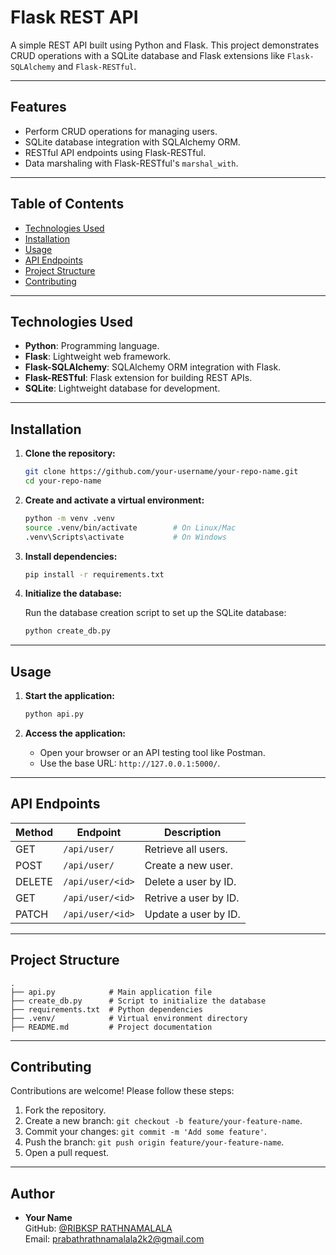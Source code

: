 # Flask REST API

A simple REST API built using Python and Flask. This project demonstrates CRUD operations with a SQLite database and Flask extensions like `Flask-SQLAlchemy` and `Flask-RESTful`.

---

## Features

- Perform CRUD operations for managing users.
- SQLite database integration with SQLAlchemy ORM.
- RESTful API endpoints using Flask-RESTful.
- Data marshaling with Flask-RESTful's `marshal_with`.

---

## Table of Contents

- [Technologies Used](#technologies-used)
- [Installation](#installation)
- [Usage](#usage)
- [API Endpoints](#api-endpoints)
- [Project Structure](#project-structure)
- [Contributing](#contributing)


---

## Technologies Used

- **Python**: Programming language.
- **Flask**: Lightweight web framework.
- **Flask-SQLAlchemy**: SQLAlchemy ORM integration with Flask.
- **Flask-RESTful**: Flask extension for building REST APIs.
- **SQLite**: Lightweight database for development.

---

## Installation

1. **Clone the repository:**

   ```bash
   git clone https://github.com/your-username/your-repo-name.git
   cd your-repo-name
   ```

2. **Create and activate a virtual environment:**

   ```bash
   python -m venv .venv
   source .venv/bin/activate        # On Linux/Mac
   .venv\Scripts\activate           # On Windows
   ```

3. **Install dependencies:**

   ```bash
   pip install -r requirements.txt
   ```

4. **Initialize the database:**

   Run the database creation script to set up the SQLite database:

   ```bash
   python create_db.py
   ```

---

## Usage

1. **Start the application:**

   ```bash
   python api.py
   ```

2. **Access the application:**

   - Open your browser or an API testing tool like Postman.
   - Use the base URL: `http://127.0.0.1:5000/`.

---

## API Endpoints

| Method | Endpoint           | Description                  |
|--------|--------------------|------------------------------|
| GET    | `/api/user/`       | Retrieve all users.          | 
| POST   | `/api/user/`       | Create a new user.           | 
| DELETE | `/api/user/<id>`   | Delete a user by ID.         |
| GET    | `/api/user/<id>`   | Retrive a user by ID.        |
| PATCH  | `/api/user/<id>`   | Update a user by ID.         | 

---

## Project Structure

```
.
├── api.py            # Main application file
├── create_db.py      # Script to initialize the database
├── requirements.txt  # Python dependencies
├── .venv/            # Virtual environment directory
├── README.md         # Project documentation

```

---

## Contributing

Contributions are welcome! Please follow these steps:

1. Fork the repository.
2. Create a new branch: `git checkout -b feature/your-feature-name`.
3. Commit your changes: `git commit -m 'Add some feature'`.
4. Push the branch: `git push origin feature/your-feature-name`.
5. Open a pull request.

---



## Author

- **Your Name**  
  GitHub: [@RIBKSP RATHNAMALALA](https://github.com/rathnamalala)  
  Email: prabathrathnamalala2k2@gmail.com
